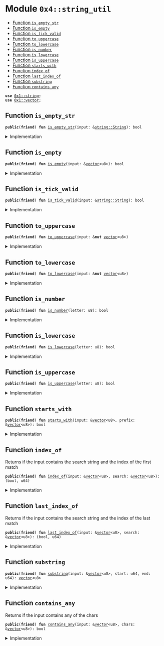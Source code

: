 
<a name="0x4_string_util"></a>

# Module `0x4::string_util`



-  [Function `is_empty_str`](#0x4_string_util_is_empty_str)
-  [Function `is_empty`](#0x4_string_util_is_empty)
-  [Function `is_tick_valid`](#0x4_string_util_is_tick_valid)
-  [Function `to_uppercase`](#0x4_string_util_to_uppercase)
-  [Function `to_lowercase`](#0x4_string_util_to_lowercase)
-  [Function `is_number`](#0x4_string_util_is_number)
-  [Function `is_lowercase`](#0x4_string_util_is_lowercase)
-  [Function `is_uppercase`](#0x4_string_util_is_uppercase)
-  [Function `starts_with`](#0x4_string_util_starts_with)
-  [Function `index_of`](#0x4_string_util_index_of)
-  [Function `last_index_of`](#0x4_string_util_last_index_of)
-  [Function `substring`](#0x4_string_util_substring)
-  [Function `contains_any`](#0x4_string_util_contains_any)


<pre><code><b>use</b> <a href="dependencies/move-stdlib/string.md#0x1_string">0x1::string</a>;
<b>use</b> <a href="dependencies/move-stdlib/vector.md#0x1_vector">0x1::vector</a>;
</code></pre>



<a name="0x4_string_util_is_empty_str"></a>

## Function `is_empty_str`



<pre><code><b>public</b>(<b>friend</b>) <b>fun</b> <a href="string_util.md#0x4_string_util_is_empty_str">is_empty_str</a>(input: &<a href="dependencies/move-stdlib/string.md#0x1_string_String">string::String</a>): bool
</code></pre>



<details>
<summary>Implementation</summary>


<pre><code><b>public</b>(<b>friend</b>) <b>fun</b> <a href="string_util.md#0x4_string_util_is_empty_str">is_empty_str</a>(input: &String): bool {
    <a href="string_util.md#0x4_string_util_is_empty">is_empty</a>(<a href="dependencies/move-stdlib/string.md#0x1_string_bytes">string::bytes</a>(input))
}
</code></pre>



</details>

<a name="0x4_string_util_is_empty"></a>

## Function `is_empty`



<pre><code><b>public</b>(<b>friend</b>) <b>fun</b> <a href="string_util.md#0x4_string_util_is_empty">is_empty</a>(input: &<a href="dependencies/move-stdlib/vector.md#0x1_vector">vector</a>&lt;u8&gt;): bool
</code></pre>



<details>
<summary>Implementation</summary>


<pre><code><b>public</b>(<b>friend</b>) <b>fun</b> <a href="string_util.md#0x4_string_util_is_empty">is_empty</a>(input: &<a href="dependencies/move-stdlib/vector.md#0x1_vector">vector</a>&lt;u8&gt;): bool {
    <a href="dependencies/move-stdlib/vector.md#0x1_vector_is_empty">vector::is_empty</a>(input)
}
</code></pre>



</details>

<a name="0x4_string_util_is_tick_valid"></a>

## Function `is_tick_valid`



<pre><code><b>public</b>(<b>friend</b>) <b>fun</b> <a href="string_util.md#0x4_string_util_is_tick_valid">is_tick_valid</a>(input: &<a href="dependencies/move-stdlib/string.md#0x1_string_String">string::String</a>): bool
</code></pre>



<details>
<summary>Implementation</summary>


<pre><code><b>public</b>(<b>friend</b>) <b>fun</b> <a href="string_util.md#0x4_string_util_is_tick_valid">is_tick_valid</a>(input: &String): bool {
    <b>let</b> bytes = <a href="dependencies/move-stdlib/string.md#0x1_string_bytes">string::bytes</a>(input);
    <b>let</b> len = <a href="dependencies/move-stdlib/vector.md#0x1_vector_length">vector::length</a>(bytes);
    <b>let</b> i = 0;
    <b>let</b> res = len &gt; 0;
    <b>while</b> (i &lt; len) {
        <b>let</b> b = *<a href="dependencies/move-stdlib/vector.md#0x1_vector_borrow">vector::borrow</a>(bytes, i);
        res = <a href="string_util.md#0x4_string_util_is_number">is_number</a>(b) || <a href="string_util.md#0x4_string_util_is_uppercase">is_uppercase</a>(b);
        <b>if</b> (!res) {
            <b>break</b>
        };
        i = i + 1;
    };
    res
}
</code></pre>



</details>

<a name="0x4_string_util_to_uppercase"></a>

## Function `to_uppercase`



<pre><code><b>public</b>(<b>friend</b>) <b>fun</b> <a href="string_util.md#0x4_string_util_to_uppercase">to_uppercase</a>(input: &<b>mut</b> <a href="dependencies/move-stdlib/vector.md#0x1_vector">vector</a>&lt;u8&gt;)
</code></pre>



<details>
<summary>Implementation</summary>


<pre><code><b>public</b>(<b>friend</b>) <b>fun</b> <a href="string_util.md#0x4_string_util_to_uppercase">to_uppercase</a>(input: &<b>mut</b> <a href="dependencies/move-stdlib/vector.md#0x1_vector">vector</a>&lt;u8&gt;) {
    <b>let</b> length = <a href="dependencies/move-stdlib/vector.md#0x1_vector_length">vector::length</a>(input);
    <b>let</b> i = 0;
    <b>while</b> (i &lt; length) {
        <b>let</b> letter = <a href="dependencies/move-stdlib/vector.md#0x1_vector_borrow_mut">vector::borrow_mut</a>(input, i);
        <b>if</b> (<a href="string_util.md#0x4_string_util_is_lowercase">is_lowercase</a>(*letter)) {
            *letter = *letter - 32;
        };
        i = i + 1;
    }
}
</code></pre>



</details>

<a name="0x4_string_util_to_lowercase"></a>

## Function `to_lowercase`



<pre><code><b>public</b>(<b>friend</b>) <b>fun</b> <a href="string_util.md#0x4_string_util_to_lowercase">to_lowercase</a>(input: &<b>mut</b> <a href="dependencies/move-stdlib/vector.md#0x1_vector">vector</a>&lt;u8&gt;)
</code></pre>



<details>
<summary>Implementation</summary>


<pre><code><b>public</b>(<b>friend</b>) <b>fun</b> <a href="string_util.md#0x4_string_util_to_lowercase">to_lowercase</a>(input: &<b>mut</b> <a href="dependencies/move-stdlib/vector.md#0x1_vector">vector</a>&lt;u8&gt;) {
    <b>let</b> length = <a href="dependencies/move-stdlib/vector.md#0x1_vector_length">vector::length</a>(input);
    <b>let</b> i = 0;
    <b>while</b> (i &lt; length) {
        <b>let</b> letter = <a href="dependencies/move-stdlib/vector.md#0x1_vector_borrow_mut">vector::borrow_mut</a>(input, i);
        <b>if</b> (<a href="string_util.md#0x4_string_util_is_uppercase">is_uppercase</a>(*letter)) {
            *letter = *letter + 32;
        };
        i = i + 1;
    }
}
</code></pre>



</details>

<a name="0x4_string_util_is_number"></a>

## Function `is_number`



<pre><code><b>public</b>(<b>friend</b>) <b>fun</b> <a href="string_util.md#0x4_string_util_is_number">is_number</a>(letter: u8): bool
</code></pre>



<details>
<summary>Implementation</summary>


<pre><code><b>public</b>(<b>friend</b>) <b>fun</b> <a href="string_util.md#0x4_string_util_is_number">is_number</a>(letter: u8): bool {
    letter &gt;= 48 && letter &lt;= 57
}
</code></pre>



</details>

<a name="0x4_string_util_is_lowercase"></a>

## Function `is_lowercase`



<pre><code><b>public</b>(<b>friend</b>) <b>fun</b> <a href="string_util.md#0x4_string_util_is_lowercase">is_lowercase</a>(letter: u8): bool
</code></pre>



<details>
<summary>Implementation</summary>


<pre><code><b>public</b>(<b>friend</b>) <b>fun</b> <a href="string_util.md#0x4_string_util_is_lowercase">is_lowercase</a>(letter: u8): bool {
    letter &gt;= 97 && letter &lt;= 122
}
</code></pre>



</details>

<a name="0x4_string_util_is_uppercase"></a>

## Function `is_uppercase`



<pre><code><b>public</b>(<b>friend</b>) <b>fun</b> <a href="string_util.md#0x4_string_util_is_uppercase">is_uppercase</a>(letter: u8): bool
</code></pre>



<details>
<summary>Implementation</summary>


<pre><code><b>public</b>(<b>friend</b>) <b>fun</b> <a href="string_util.md#0x4_string_util_is_uppercase">is_uppercase</a>(letter: u8): bool {
    letter &gt;= 65 && letter &lt;= 90
}
</code></pre>



</details>

<a name="0x4_string_util_starts_with"></a>

## Function `starts_with`



<pre><code><b>public</b>(<b>friend</b>) <b>fun</b> <a href="string_util.md#0x4_string_util_starts_with">starts_with</a>(input: &<a href="dependencies/move-stdlib/vector.md#0x1_vector">vector</a>&lt;u8&gt;, prefix: &<a href="dependencies/move-stdlib/vector.md#0x1_vector">vector</a>&lt;u8&gt;): bool
</code></pre>



<details>
<summary>Implementation</summary>


<pre><code><b>public</b>(<b>friend</b>) <b>fun</b> <a href="string_util.md#0x4_string_util_starts_with">starts_with</a>(input: &<a href="dependencies/move-stdlib/vector.md#0x1_vector">vector</a>&lt;u8&gt;, prefix: &<a href="dependencies/move-stdlib/vector.md#0x1_vector">vector</a>&lt;u8&gt;): bool {
    <b>let</b> input_length = <a href="dependencies/move-stdlib/vector.md#0x1_vector_length">vector::length</a>(input);
    <b>let</b> prefix_length = <a href="dependencies/move-stdlib/vector.md#0x1_vector_length">vector::length</a>(prefix);
    <b>if</b> (input_length &lt; prefix_length) {
        <b>return</b> <b>false</b>
    };
    <b>let</b> i = 0;
    <b>while</b> (i &lt; prefix_length) {
        <b>if</b> (<a href="dependencies/move-stdlib/vector.md#0x1_vector_borrow">vector::borrow</a>(input, i) != <a href="dependencies/move-stdlib/vector.md#0x1_vector_borrow">vector::borrow</a>(prefix, i)) {
            <b>return</b> <b>false</b>
        };
        i = i + 1;
    };
    <b>true</b>
}
</code></pre>



</details>

<a name="0x4_string_util_index_of"></a>

## Function `index_of`

Returns if the input contains the search string and the index of the first match


<pre><code><b>public</b>(<b>friend</b>) <b>fun</b> <a href="string_util.md#0x4_string_util_index_of">index_of</a>(input: &<a href="dependencies/move-stdlib/vector.md#0x1_vector">vector</a>&lt;u8&gt;, search: &<a href="dependencies/move-stdlib/vector.md#0x1_vector">vector</a>&lt;u8&gt;): (bool, u64)
</code></pre>



<details>
<summary>Implementation</summary>


<pre><code><b>public</b>(<b>friend</b>) <b>fun</b> <a href="string_util.md#0x4_string_util_index_of">index_of</a>(input: &<a href="dependencies/move-stdlib/vector.md#0x1_vector">vector</a>&lt;u8&gt;, search: &<a href="dependencies/move-stdlib/vector.md#0x1_vector">vector</a>&lt;u8&gt;): (bool, u64) {
    <b>let</b> input_length = <a href="dependencies/move-stdlib/vector.md#0x1_vector_length">vector::length</a>(input);
    <b>let</b> search_length = <a href="dependencies/move-stdlib/vector.md#0x1_vector_length">vector::length</a>(search);
    <b>if</b> (input_length &lt; search_length) {
        <b>return</b> (<b>false</b>, 0)
    };
    <b>if</b> (input_length == 0 && input_length == search_length) {
        <b>return</b> (<b>true</b>, 0)
    };
    <b>let</b> i = 0;
    <b>while</b> (i &lt; input_length) {
        <b>let</b> j = 0;
        <b>while</b> (j &lt; search_length) {
            <b>let</b> idx = i + j;
            <b>if</b> (idx &gt;= input_length) {
                <b>break</b>
            };
            <b>if</b> (<a href="dependencies/move-stdlib/vector.md#0x1_vector_borrow">vector::borrow</a>(input, idx) != <a href="dependencies/move-stdlib/vector.md#0x1_vector_borrow">vector::borrow</a>(search, j)) {
                <b>break</b>
            };
            j = j + 1;
        };
        <b>if</b> (j == search_length) {
            <b>return</b> (<b>true</b>, i)
        };
        i = i + 1;
    };
    (<b>false</b>, 0)
}
</code></pre>



</details>

<a name="0x4_string_util_last_index_of"></a>

## Function `last_index_of`

Returns if the input contains the search string and the index of the last match


<pre><code><b>public</b>(<b>friend</b>) <b>fun</b> <a href="string_util.md#0x4_string_util_last_index_of">last_index_of</a>(input: &<a href="dependencies/move-stdlib/vector.md#0x1_vector">vector</a>&lt;u8&gt;, search: &<a href="dependencies/move-stdlib/vector.md#0x1_vector">vector</a>&lt;u8&gt;): (bool, u64)
</code></pre>



<details>
<summary>Implementation</summary>


<pre><code><b>public</b>(<b>friend</b>) <b>fun</b> <a href="string_util.md#0x4_string_util_last_index_of">last_index_of</a>(input: &<a href="dependencies/move-stdlib/vector.md#0x1_vector">vector</a>&lt;u8&gt;, search: &<a href="dependencies/move-stdlib/vector.md#0x1_vector">vector</a>&lt;u8&gt;): (bool, u64) {
    <b>let</b> input_length = <a href="dependencies/move-stdlib/vector.md#0x1_vector_length">vector::length</a>(input);
    <b>let</b> search_length = <a href="dependencies/move-stdlib/vector.md#0x1_vector_length">vector::length</a>(search);
    <b>if</b> (input_length &lt; search_length) {
        <b>return</b> (<b>false</b>, 0)
    };
    <b>if</b> (input_length == 0 && input_length == search_length) {
        <b>return</b> (<b>true</b>, 0)
    };
    <b>let</b> i = input_length - search_length;
    <b>while</b> (i &gt;= 0) {
        <b>let</b> j = 0;
        <b>while</b> (j &lt; search_length) {
            <b>let</b> idx = i + j;
            <b>if</b> (idx &gt;= input_length) {
                <b>break</b>
            };
            <b>if</b> (<a href="dependencies/move-stdlib/vector.md#0x1_vector_borrow">vector::borrow</a>(input, idx) != <a href="dependencies/move-stdlib/vector.md#0x1_vector_borrow">vector::borrow</a>(search, j)) {
                <b>break</b>
            };
            j = j + 1;
        };
        <b>if</b> (j == search_length) {
            <b>return</b> (<b>true</b>, i)
        };
        <b>if</b> (i == 0) {
            <b>break</b>
        };
        i = i - 1;
    };
    (<b>false</b>, 0)
}
</code></pre>



</details>

<a name="0x4_string_util_substring"></a>

## Function `substring`



<pre><code><b>public</b>(<b>friend</b>) <b>fun</b> <a href="string_util.md#0x4_string_util_substring">substring</a>(input: &<a href="dependencies/move-stdlib/vector.md#0x1_vector">vector</a>&lt;u8&gt;, start: u64, end: u64): <a href="dependencies/move-stdlib/vector.md#0x1_vector">vector</a>&lt;u8&gt;
</code></pre>



<details>
<summary>Implementation</summary>


<pre><code><b>public</b>(<b>friend</b>) <b>fun</b> <a href="string_util.md#0x4_string_util_substring">substring</a>(input: &<a href="dependencies/move-stdlib/vector.md#0x1_vector">vector</a>&lt;u8&gt;, start: u64, end: u64): <a href="dependencies/move-stdlib/vector.md#0x1_vector">vector</a>&lt;u8&gt; {
    <b>let</b> length = <a href="dependencies/move-stdlib/vector.md#0x1_vector_length">vector::length</a>(input);
    <b>if</b> (start &gt;= length) {
        <b>return</b> <a href="dependencies/move-stdlib/vector.md#0x1_vector_empty">vector::empty</a>()
    };
    <b>let</b> end = <b>if</b> (end &gt; length) {
        length
    } <b>else</b> {
        end
    };
    <b>let</b> result = <a href="dependencies/move-stdlib/vector.md#0x1_vector_empty">vector::empty</a>();
    <b>let</b> i = start;
    <b>while</b> (i &lt; end) {
        <a href="dependencies/move-stdlib/vector.md#0x1_vector_push_back">vector::push_back</a>(&<b>mut</b> result, *<a href="dependencies/move-stdlib/vector.md#0x1_vector_borrow">vector::borrow</a>(input, i));
        i = i + 1;
    };
    result
}
</code></pre>



</details>

<a name="0x4_string_util_contains_any"></a>

## Function `contains_any`

Returns if the input contains any of the chars


<pre><code><b>public</b>(<b>friend</b>) <b>fun</b> <a href="string_util.md#0x4_string_util_contains_any">contains_any</a>(input: &<a href="dependencies/move-stdlib/vector.md#0x1_vector">vector</a>&lt;u8&gt;, chars: &<a href="dependencies/move-stdlib/vector.md#0x1_vector">vector</a>&lt;u8&gt;): bool
</code></pre>



<details>
<summary>Implementation</summary>


<pre><code><b>public</b>(<b>friend</b>) <b>fun</b> <a href="string_util.md#0x4_string_util_contains_any">contains_any</a>(input: &<a href="dependencies/move-stdlib/vector.md#0x1_vector">vector</a>&lt;u8&gt;, chars: &<a href="dependencies/move-stdlib/vector.md#0x1_vector">vector</a>&lt;u8&gt;): bool {
    <b>let</b> length = <a href="dependencies/move-stdlib/vector.md#0x1_vector_length">vector::length</a>(input);
    <b>let</b> chars_length = <a href="dependencies/move-stdlib/vector.md#0x1_vector_length">vector::length</a>(chars);
    <b>if</b> (length == 0 && length == chars_length) {
        <b>return</b> <b>true</b>
    };
    <b>let</b> i = 0;
    <b>while</b> (i &lt; length) {
        <b>let</b> j = 0;
        <b>while</b> (j &lt; chars_length) {
            <b>if</b> (<a href="dependencies/move-stdlib/vector.md#0x1_vector_borrow">vector::borrow</a>(input, i) == <a href="dependencies/move-stdlib/vector.md#0x1_vector_borrow">vector::borrow</a>(chars, j)) {
                <b>return</b> <b>true</b>
            };
            j = j + 1;
        };
        i = i + 1;
    };
    <b>false</b>
}
</code></pre>



</details>
